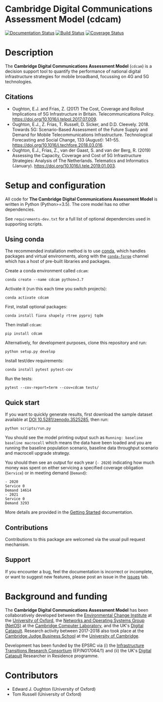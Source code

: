 Cambridge Digital Communications Assessment Model (cdcam)
=========================================================

[![Documentation Status](https://readthedocs.org/projects/cdcam/badge/?version=latest)](https://cdcam.readthedocs.io/en/latest/?badge=latest)
[![Build Status](https://travis-ci.com/nismod/cdcam.svg?branch=master)](https://travis-ci.com/nismod/cdcam)
[![Coverage Status](https://coveralls.io/repos/github/nismod/cdcam/badge.svg?branch=master)](https://coveralls.io/github/nismod/cdcam?branch=master)

Description
===========

The **Cambridge Digital Communications Assessment Model** (`cdcam`) is a decision support tool
to quantify the performance of national digital infrastructure strategies for mobile broadband,
focussing on 4G and 5G technologies.

Citations
---------

- Oughton, E.J. and Frias, Z. (2017) The Cost, Coverage and Rollout Implications of 5G
  Infrastructure in Britain. Telecommunications Policy.
  https://doi.org/10.1016/j.telpol.2017.07.009.
- Oughton, E.J., Z. Frias, T. Russell, D. Sicker, and D.D. Cleevely. 2018. Towards 5G:
  Scenario-Based Assessment of the Future Supply and Demand for Mobile Telecommunications
  Infrastructure. Technological Forecasting and Social Change, 133 (August): 141–55.
  https://doi.org/10.1016/j.techfore.2018.03.016.
- Oughton, E.J., Frias, Z., van der Gaast, S. and van der Berg, R. (2019) Assessing the
  Capacity, Coverage and Cost of 5G Infrastructure Strategies: Analysis of The Netherlands.
  Telematics and Informatics (January). https://doi.org/10.1016/j.tele.2019.01.003.


Setup and configuration
=======================

All code for **The Cambridge Digital Communications Assessment Model** is written in Python
(Python>=3.5). The core model has no other dependencies.

See `requirements-dev.txt` for a full list of optional dependencies used in supporting
scripts.


Using conda
-----------

The recommended installation method is to use [conda](http://conda.pydata.org/miniconda.html),
which handles packages and virtual environments, along with the
[`conda-forge`](https://conda-forge.org/) channel which has a host of pre-built libraries and
packages.

Create a conda environment called `cdcam`:

    conda create --name cdcam python=3.7

Activate it (run this each time you switch projects):

    conda activate cdcam

First, install optional packages:

    conda install fiona shapely rtree pyproj tqdm

Then install `cdcam`:

    pip install cdcam

Alternatively, for development purposes, clone this repository and run:

    python setup.py develop

Install test/dev requirements:

    conda install pytest pytest-cov

Run the tests:

    pytest --cov-report=term --cov=cdcam tests/


Quick start
-----------

If you want to quickly generate results, first download the sample dataset available at [DOI
10.5281/zenodo.3525285](https://doi.org/10.5281/zenodo.3525285), then run:

    python scripts/run.py

You should see the model printing output such as `Running: baseline baseline macrocell`
which means the data have been loaded and you are running the baseline population scenario,
baseline data throughput scenario and macrocell upgrade strategy.

You should then see an output for each year (`- 2020`) indicating how much money was spent on
either servicing a specified coverage obligation (`Service`) or in meeting demand (`Demand`):

    - 2020
    Service 0
    Demand 14614
    - 2021
    Service 0
    Demand 3293

More details are provided in the [Getting
Started](https://cdcam.readthedocs.io/en/latest/getting-started.html) documentation.

Contributions
-------------

Contributions to this package are welcomed via the usual pull request mechanism.

Support
-------

If you encounter a bug, feel the documentation is incorrect or incomplete, or want to suggest
new features, please post an issue in the [issues](https://github.com/nismod/cdcam/issues) tab.

Background and funding
======================

The **Cambridge Digital Communications Assessment Model** has been collaboratively developed
between the [Environmental Change Institute](http://www.eci.ox.ac.uk/) at the [University of
Oxford](https://www.ox.ac.uk/), the [Networks and Operating Systems Group
(NetOS)](http://www.cl.cam.ac.uk/research/srg/netos) at the [Cambridge Computer
Laboratory](http://www.cl.cam.ac.uk),  and the UK's [Digital
Catapult](http://www.digtalcatapult.org.uk). Research activity between 2017-2018 also took
place at the [Cambridge Judge Business School](http://www.jbs.cam.ac.uk/home/) at the
[University of Cambridge](http://www.cam.ac.uk/).

Development has been funded by the EPSRC via (i) the [Infrastructure Transitions Research
Consortium](http://www.itrc.org.uk/) (EP/N017064/1) and (ii) the UK's [Digital
Catapult](http://www.digicatapult.org.uk) Researcher in Residence programme.

Contributors
============
- Edward J. Oughton (University of Oxford)
- Tom Russell (University of Oxford)
